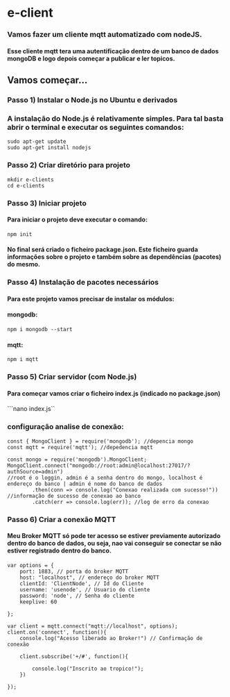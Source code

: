 # e-client

### Vamos fazer um cliente mqtt automatizado com nodeJS.
#### Esse cliente mqtt tera uma autentificação dentro de um banco de dados mongoDB e logo depois começar a publicar e ler topicos.

## Vamos começar…
### Passo 1) Instalar o Node.js no Ubuntu e derivados
### A instalação do Node.js é relativamente simples. Para tal basta abrir o terminal e executar os seguintes comandos:

``` 
sudo apt-get update
sudo apt-get install nodejs 
```

### Passo 2) Criar diretório para projeto


``` 
mkdir e-clients 
cd e-clients
```

### Passo 3) Iniciar projeto
#### Para iniciar o projeto deve executar o comando:
```npm init```

#### No final será criado o ficheiro package.json. Este ficheiro guarda informações sobre o projeto e também sobre as dependências (pacotes) do mesmo.
### Passo 4) Instalação de pacotes necessários
#### Para este projeto vamos precisar de instalar os módulos:

#### mongodb:
``` npm i mongodb --start ```

#### mqtt:

``` npm i mqtt ```

### Passo 5) Criar servidor (com Node.js)
#### Para começar vamos criar o ficheiro index.js (indicado no package.json)
```nano index.js``

### configuração analise de conexão:

```
const { MongoClient } = require('mongodb'); //depencia mongo
const mqtt = require('mqtt'); //depedencia mqtt

const mongo = require('mongodb').MongoClient;
MongoClient.connect("mongodb://root:admin@localhost:27017/?authSource=admin") 
//root é o loggin, admin é a senha dentro do mongo, localhost é endereço do banco | admin é nome do banco de dados
        .then(conn => console.log("Conexao realizada com sucesso!")) //informação de sucesso de conexao ao banco
        .catch(err => console.log(err)); //log de erro da conexao
```

### Passo 6) Criar a conexão MQTT

#### Meu Broker MQTT só pode ter acesso se estiver previamente autorizado dentro do banco de dados, ou seja, nao vai conseguir se conectar se não estiver registrado dentro do banco.

```
var options = {
    port: 1883, // porta do broker MQTT
    host: "localhost", // endereço do broker MQTT
    clientId: 'ClientNode', // Id do Cliente
    username: 'usenode', // Usuario do cliente
    password: 'node', // Senha do cliente  
    keeplive: 60

};

var client = mqtt.connect("mqtt://localhost", options);
client.on('connect', function(){
    console.log("Acesso liberado ao Broker!") // Confirmação de conexão

    client.subscribe('+/#', function(){

        console.log("Inscrito ao tropico!");
    })

});

```
